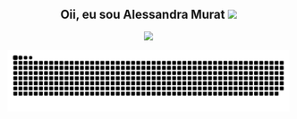<h2 align="center" fontsize="12px"> Oii, eu sou Alessandra Murat <img src=https://github.com/TheDudeThatCode/TheDudeThatCode/blob/master/Assets/Mario_Hello_Big.gif width="50"></h2>

<div align="center">
  <a href="https://github.com/AlessandraMurat>
  <img height="180em" src="https://github-readme-stats.vercel.app/api?username=AlessandraMurat&theme=dracula&include_all_commits=true&count_private=true"/>
  <img height="180em" src="https://github-readme-stats.vercel.app/api/top-langs/?username=AlessandraMurat&layout=compact&langs_count=7&theme=dracula"/>
</div>



<div>
 
  ![Snake animation](https://github.com/AlessandraMurat/AlessandraMurat/blob/output/github-contribution-grid-snake.svg)
 
</div>
